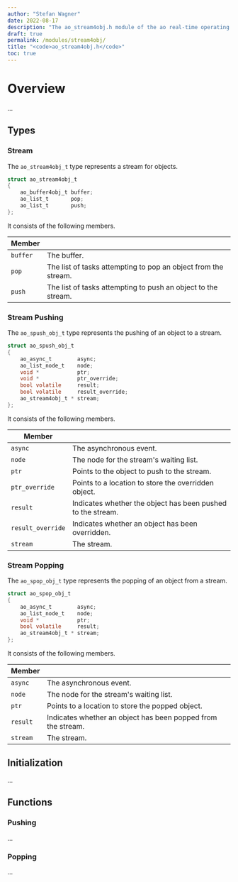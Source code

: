 ```yaml
---
author: "Stefan Wagner"
date: 2022-08-17
description: "The ao_stream4obj.h module of the ao real-time operating system."
draft: true
permalink: /modules/stream4obj/
title: "<code>ao_stream4obj.h</code>"
toc: true
---
```


# Overview

...

## Types

### Stream

The `ao_stream4obj_t` type represents a stream for objects.

```c
struct ao_stream4obj_t
{
    ao_buffer4obj_t buffer;
    ao_list_t       pop;
    ao_list_t       push;
};
```

It consists of the following members.

| Member | |
|--------|-|
| `buffer` | The buffer. |
| `pop` | The list of tasks attempting to pop an object from the stream. |
| `push` | The list of tasks attempting to push an object to the stream. |

### Stream Pushing

The `ao_spush_obj_t` type represents the pushing of an object to a stream.

```c
struct ao_spush_obj_t
{
    ao_async_t        async;
    ao_list_node_t    node;
    void *            ptr;
    void *            ptr_override;
    bool volatile     result;
    bool volatile     result_override;
    ao_stream4obj_t * stream;
};
```

It consists of the following members.

| Member | |
|--------|-|
| `async` | The asynchronous event. |
| `node` | The node for the stream's waiting list. |
| `ptr` | Points to the object to push to the stream. |
| `ptr_override` | Points to a location to store the overridden object. |
| `result` | Indicates whether the object has been pushed to the stream. |
| `result_override` | Indicates whether an object has been overridden. |
| `stream` | The stream. |

### Stream Popping

The `ao_spop_obj_t` type represents the popping of an object from a stream.

```c
struct ao_spop_obj_t
{
    ao_async_t        async;
    ao_list_node_t    node;
    void *            ptr;
    bool volatile     result;
    ao_stream4obj_t * stream;
};
```

It consists of the following members.

| Member | |
|--------|-|
| `async` | The asynchronous event. |
| `node` | The node for the stream's waiting list. |
| `ptr` | Points to a location to store the popped object. |
| `result` | Indicates whether an object has been popped from the stream. |
| `stream` | The stream. |

## Initialization

...

## Functions

### Pushing

...

### Popping

...
